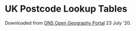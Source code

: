 # UK Postcode Lookup Tables

Downloaded from [ONS Open Geography Portal](https://geoportal.statistics.gov.uk/datasets/national-statistics-postcode-lookup-may-2020) 23 July '20.